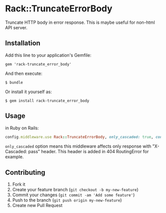 # Rack::TruncateErrorBody

Truncate HTTP body in error response. This is maybe useful for non-html API server.


## Installation

Add this line to your application's Gemfile:

    gem 'rack-truncate_error_body'

And then execute:

    $ bundle

Or install it yourself as:

    $ gem install rack-truncate_error_body

## Usage

in Ruby on Rails:

```ruby
config.middleware.use Rack::TruncateErrorBody, only_cascaded: true, content_type: application/x-msgpack
```

`only_cascaded` option means this middleware affects only response with "X-Cascaded: pass" header. This header is added in 404 RoutingError for example.

## Contributing

1. Fork it
2. Create your feature branch (`git checkout -b my-new-feature`)
3. Commit your changes (`git commit -am 'Add some feature'`)
4. Push to the branch (`git push origin my-new-feature`)
5. Create new Pull Request
